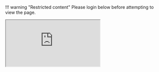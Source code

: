 
!!! warning "Restricted content"
    Please login below before attempting to view the page.

<!-- 4:3 aspect ratio -->
<div class="embed-responsive embed-responsive-4by3">
  <iframe class="embed-responsive-item" src="https://platform.mat3ra.com/login"></iframe>
</div>
